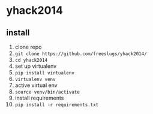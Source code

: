 yhack2014
=========

## install
1. clone repo
  1. `git clone https://github.com/freeslugs/yhack2014/`
  1. `cd yhack2014`
1. set up virtualenv
  1. `pip install virtualenv`
  1. `virtualenv venv`
1. active virtual env
  1. `source venv/bin/activate`
1. install requirements
  1. `pip install -r requirements.txt`
